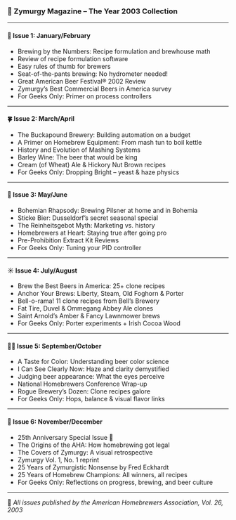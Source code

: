 ### 🍻 Zymurgy Magazine – The Year 2003 Collection

---

#### 🧊 **Issue 1: January/February**
- Brewing by the Numbers: Recipe formulation and brewhouse math
- Review of recipe formulation software
- Easy rules of thumb for brewers
- Seat-of-the-pants brewing: No hydrometer needed!
- Great American Beer Festival® 2002 Review
- Zymurgy’s Best Commercial Beers in America survey
- For Geeks Only: Primer on process controllers

---

#### 🍀 **Issue 2: March/April**
- The Buckapound Brewery: Building automation on a budget
- A Primer on Homebrew Equipment: From mash tun to boil kettle
- History and Evolution of Mashing Systems
- Barley Wine: The beer that would be king
- Cream (of Wheat) Ale & Hickory Nut Brown recipes
- For Geeks Only: Dropping Bright – yeast & haze physics

---

#### 🍯 **Issue 3: May/June**
- Bohemian Rhapsody: Brewing Pilsner at home and in Bohemia
- Sticke Bier: Dusseldorf’s secret seasonal special
- The Reinheitsgebot Myth: Marketing vs. history
- Homebrewers at Heart: Staying true after going pro
- Pre-Prohibition Extract Kit Reviews
- For Geeks Only: Tuning your PID controller

---

#### ☀️ **Issue 4: July/August**
- Brew the Best Beers in America: 25+ clone recipes
- Anchor Your Brews: Liberty, Steam, Old Foghorn & Porter
- Bell-o-rama! 11 clone recipes from Bell’s Brewery
- Fat Tire, Duvel & Ommegang Abbey Ale clones
- Saint Arnold’s Amber & Fancy Lawnmower brews
- For Geeks Only: Porter experiments + Irish Cocoa Wood

---

#### 🧙‍♂️ **Issue 5: September/October**
- A Taste for Color: Understanding beer color science
- I Can See Clearly Now: Haze and clarity demystified
- Judging beer appearance: What the eyes perceive
- National Homebrewers Conference Wrap-up
- Rogue Brewery’s Dozen: Clone recipes galore
- For Geeks Only: Hops, balance & visual flavor links

---

#### 🧪 **Issue 6: November/December**
- 25th Anniversary Special Issue 🎉
- The Origins of the AHA: How homebrewing got legal
- The Covers of Zymurgy: A visual retrospective
- Zymurgy Vol. 1, No. 1 reprint
- 25 Years of Zymurgistic Nonsense by Fred Eckhardt
- 25 Years of Homebrew Champions: All winners, all recipes
- For Geeks Only: Reflections on progress, brewing, and beer culture

---

🍺 *All issues published by the American Homebrewers Association, Vol. 26, 2003*
